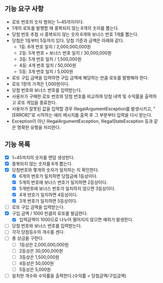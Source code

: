## 기능 요구 사항

- 로또 번호의 숫자 범위는 1~45까지이다.
- 1개의 로또를 발행할 때 중복되지 않는 6개의 숫자를 뽑는다.
- 당첨 번호 추첨 시 중복되지 않는 숫자 6개와 보너스 번호 1개를 뽑는다.
- 당첨은 1등부터 5등까지 있다. 당첨 기준과 금액은 아래와 같다.
    - 1등: 6개 번호 일치 / 2,000,000,000원
    - 2등: 5개 번호 + 보너스 번호 일치 / 30,000,000원
    - 3등: 5개 번호 일치 / 1,500,000원
    - 4등: 4개 번호 일치 / 50,000원
    - 5등: 3개 번호 일치 / 5,000원
- 로또 구입 금액을 입력하면 구입 금액에 해당하는 만큼 로또를 발행해야 한다.
- 로또 1장의 가격은 1,000원이다.
- 당첨 번호와 보너스 번호를 입력받는다.
- 사용자가 구매한 로또 번호와 당첨 번호를 비교하여 당첨 내역 및 수익률을 출력하고 로또 게임을 종료한다.
- 사용자가 잘못된 값을 입력할 경우 IllegalArgumentException를 발생시키고, "[ERROR]"로 시작하는 에러 메시지를 출력 후 그 부분부터 입력을 다시 받는다.
- Exception이 아닌 IllegalArgumentException, IllegalStateException 등과 같은 명확한 유형을 처리한다.


## 기능 목록
- [x] 1~45까지의 숫자를 랜덤 생성한다.
- [x] 중복되지 않는 숫자를 6개 뽑는다.
- [x] 당첨번호와 몇개의 숫자가 일치하는 지 확인한다.
    - [x] 6개의 번호가 일치하면 당첨금에 1등상이다.
    - [x] 5개의 번호에 보너스 번호가 일치하면 2등상이다.
    - [x] 5개번호에 보너스 번호가 일치하지 않으면 3등상이다.
    - [x] 4개 번호가 일치하면 4등상이다.
    - [x] 3개 번호가 일치하면 5등상이다.
- [ ] 로또 구입 금액을 입력받는다.
- [x] 구입 금액 / 1000 만큼의 로또를 발급한다.
  - [x] 입력금액이 1000으로 나누어 떨어지지 않으면 예외가 발생한다.
- [ ] 당첨 번호와 보너스 번호를 입력받는다.
- [ ] 각각 당첨등수의 개수를 센다. 
- [ ] 총 상금을 구한다.
  - [ ] 1등상은 2,000,000,000원
  - [ ] 2등상은 30,000,000원
  - [ ] 3등상은 1,500,000원
  - [ ] 4등상은 50,000원
  - [ ] 5등상은 5,000원
- [ ] 일치한 개수와 수익률을 출력한다.(수익률 = 당첨금액/구입금액)
